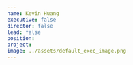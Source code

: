 ```yaml
---
name: Kevin Huang
executive: false
director: false
lead: false
position:  
project:  
image: ../assets/default_exec_image.png
---
```

